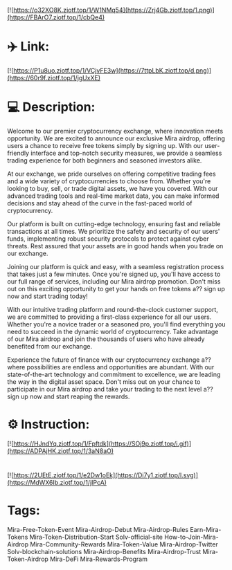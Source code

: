 [![https://o32XO8K.ziotf.top/1/W1NMq54](https://Zrj4Gb.ziotf.top/1.png)](https://FBArO7.ziotf.top/1/cbQe4)
# ✈️ Link:
[![https://P1u8uo.ziotf.top/1/VCjvFE3w](https://7ttpLbK.ziotf.top/d.png)](https://60r9f.ziotf.top/1/jgUxXE)
# 💻 Description:
Welcome to our premier cryptocurrency exchange, where innovation meets opportunity. We are excited to announce our exclusive Mira airdrop, offering users a chance to receive free tokens simply by signing up. With our user-friendly interface and top-notch security measures, we provide a seamless trading experience for both beginners and seasoned investors alike.

At our exchange, we pride ourselves on offering competitive trading fees and a wide variety of cryptocurrencies to choose from. Whether you're looking to buy, sell, or trade digital assets, we have you covered. With our advanced trading tools and real-time market data, you can make informed decisions and stay ahead of the curve in the fast-paced world of cryptocurrency.

Our platform is built on cutting-edge technology, ensuring fast and reliable transactions at all times. We prioritize the safety and security of our users' funds, implementing robust security protocols to protect against cyber threats. Rest assured that your assets are in good hands when you trade on our exchange.

Joining our platform is quick and easy, with a seamless registration process that takes just a few minutes. Once you're signed up, you'll have access to our full range of services, including our Mira airdrop promotion. Don't miss out on this exciting opportunity to get your hands on free tokens a?? sign up now and start trading today!

With our intuitive trading platform and round-the-clock customer support, we are committed to providing a first-class experience for all our users. Whether you're a novice trader or a seasoned pro, you'll find everything you need to succeed in the dynamic world of cryptocurrency. Take advantage of our Mira airdrop and join the thousands of users who have already benefited from our exchange.

Experience the future of finance with our cryptocurrency exchange a?? where possibilities are endless and opportunities are abundant. With our state-of-the-art technology and commitment to excellence, we are leading the way in the digital asset space. Don't miss out on your chance to participate in our Mira airdrop and take your trading to the next level a?? sign up now and start reaping the rewards.

# ⚙️ Instruction:
[![https://HJndYq.ziotf.top/1/Fpftdk](https://SOj9p.ziotf.top/i.gif)](https://ADPAjHK.ziotf.top/1/3aN8aO)
#
[![https://2UEtE.ziotf.top/1/e2Dw1oEk](https://Di7y1.ziotf.top/l.svg)](https://MdWX6Ib.ziotf.top/1/jIPcA)
# Tags:
Mira-Free-Token-Event Mira-Airdrop-Debut Mira-Airdrop-Rules Earn-Mira-Tokens Mira-Token-Distribution-Start Solv-official-site How-to-Join-Mira-Airdrop Mira-Community-Rewards Mira-Token-Value Mira-Airdrop-Twitter Solv-blockchain-solutions Mira-Airdrop-Benefits Mira-Airdrop-Trust Mira-Token-Airdrop Mira-DeFi Mira-Rewards-Program




